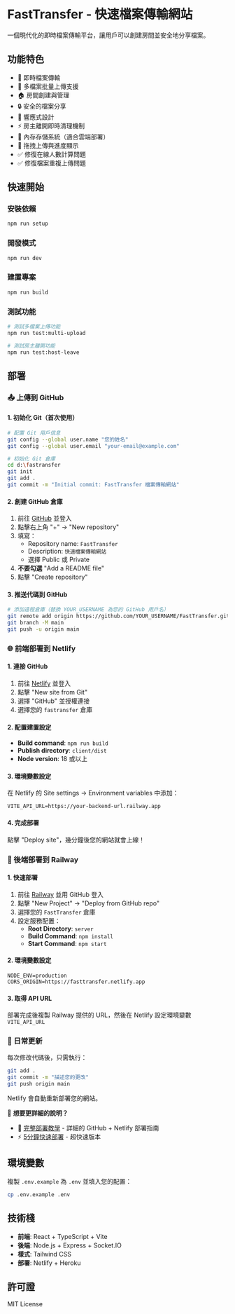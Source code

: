 # FastTransfer - 快速檔案傳輸網站

一個現代化的即時檔案傳輸平台，讓用戶可以創建房間並安全地分享檔案。

## 功能特色

- 🚀 即時檔案傳輸
- 📁 多檔案批量上傳支援
- 🏠 房間創建與管理
- 🔒 安全的檔案分享
- 📱 響應式設計
- ⚡ 房主離開即時清理機制
- 💾 內存存儲系統（適合雲端部署）
- 🎯 拖拽上傳與進度顯示
- ✅ 修復在線人數計算問題
- ✅ 修復檔案重複上傳問題

## 快速開始

### 安裝依賴
```bash
npm run setup
```

### 開發模式
```bash
npm run dev
```

### 建置專案
```bash
npm run build
```

### 測試功能
```bash
# 測試多檔案上傳功能
npm run test:multi-upload

# 測試房主離開功能
npm run test:host-leave
```

## 部署

### 📤 上傳到 GitHub

#### 1. 初始化 Git（首次使用）
```bash
# 配置 Git 用戶信息
git config --global user.name "您的姓名"
git config --global user.email "your-email@example.com"

# 初始化 Git 倉庫
cd d:\fastransfer
git init
git add .
git commit -m "Initial commit: FastTransfer 檔案傳輸網站"
```

#### 2. 創建 GitHub 倉庫
1. 前往 [GitHub](https://github.com) 並登入
2. 點擊右上角 "+" → "New repository"
3. 填寫：
   - Repository name: `FastTransfer`
   - Description: `快速檔案傳輸網站`
   - 選擇 Public 或 Private
4. **不要勾選** "Add a README file"
5. 點擊 "Create repository"

#### 3. 推送代碼到 GitHub
```bash
# 添加遠程倉庫（替換 YOUR_USERNAME 為您的 GitHub 用戶名）
git remote add origin https://github.com/YOUR_USERNAME/FastTransfer.git
git branch -M main
git push -u origin main
```

### 🌐 前端部署到 Netlify

#### 1. 連接 GitHub
1. 前往 [Netlify](https://netlify.com) 並登入
2. 點擊 "New site from Git"
3. 選擇 "GitHub" 並授權連接
4. 選擇您的 `fastransfer` 倉庫

#### 2. 配置建置設定
- **Build command**: `npm run build`
- **Publish directory**: `client/dist`
- **Node version**: 18 或以上

#### 3. 環境變數設定
在 Netlify 的 Site settings → Environment variables 中添加：
```
VITE_API_URL=https://your-backend-url.railway.app
```

#### 4. 完成部署
點擊 "Deploy site"，幾分鐘後您的網站就會上線！

### 🚂 後端部署到 Railway

#### 1. 快速部署
1. 前往 [Railway](https://railway.app) 並用 GitHub 登入
2. 點擊 "New Project" → "Deploy from GitHub repo"
3. 選擇您的 `FastTransfer` 倉庫
4. 設定服務配置：
   - **Root Directory**: `server`
   - **Build Command**: `npm install`
   - **Start Command**: `npm start`

#### 2. 環境變數設定
```
NODE_ENV=production
CORS_ORIGIN=https://fasttransfer.netlify.app
```

#### 3. 取得 API URL
部署完成後複製 Railway 提供的 URL，然後在 Netlify 設定環境變數 `VITE_API_URL`

### 🔄 日常更新
每次修改代碼後，只需執行：
```bash
git add .
git commit -m "描述您的更改"
git push origin main
```
Netlify 會自動重新部署您的網站。

🚀 **想要更詳細的說明？** 

- 📖 [完整部署教學](./DEPLOYMENT-GUIDE.md) - 詳細的 GitHub + Netlify 部署指南
- ⚡ [5分鐘快速部署](./QUICK-DEPLOY.md) - 超快速版本

## 環境變數

複製 `.env.example` 為 `.env` 並填入您的配置：

```bash
cp .env.example .env
```

## 技術棧

- **前端**: React + TypeScript + Vite
- **後端**: Node.js + Express + Socket.IO
- **樣式**: Tailwind CSS
- **部署**: Netlify + Heroku

## 許可證

MIT License
